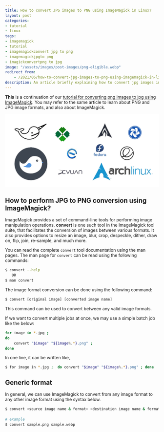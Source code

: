 ```yaml
---
title: How to convert JPG images to PNG using ImageMagick in Linux?
layout: post
categories:
- tutorial
- linux
tags:
- imagemagick
- tutorial
- imagemagickconvert jpg to png
- imagemagickjpgto png
- imagickconvertpng to jpg
image: "/assets/images/post-images/png-eligible.webp"
redirect_from:
    - /2021/06/how-to-convert-jpg-images-to-png-using-imagemagick-in-linux/
description: An article briefly explaining how to convert jpg images into PNG using imagemagick - a command line tool for image processing in different platforms.
---
```


**This** is a continuation of our [tutorial for converting png images to jpg using ImageMagick](/00-convert-png-to-jpg-imagemagick/). You may refer to the same article to learn about PNG and JPG image formats, and also about ImageMagick.

![Featured Image](/assets/images/post-images/png-eligible.webp)

## How to perform JPG to PNG conversion using ImageMagick?
ImageMagick provides a set of command-line tools for performing image manipulation operations. **convert** is one such tool in the ImageMagick tool suite, that facilitates the conversion of images between various formats. It also provides options to resize an image, blur, crop, despeckle, dither, draw on, flip, join, re-sample, and much more.

You can read the complete `convert` tool documentation using the man pages. The man page for `convert` can be read using the following commands:
```bash
$ convert --help
   OR
$ man convert
```
The image format conversion can be done using the following command:
```bash
$ convert [original image] [converted image name]
```
This command can be used to convert between any valid image formats.

If we want to convert multiple jobs at once, we may use a simple batch job like the below:
```bash
for image in *.jpg ; 
do 
    convert "$image" "${image%.*}.png" ;
done
```
In one line, it can be written like,
```bash
$ for image in *.jpg ;  do convert "$image" "${image%.*}.png" ; done
```

## Generic format
In general, we can use ImageMagick to convert from any image format to any other image format using the syntax below.

```bash
$ convert <source image name & format> <destination image name & format>

# example
$ convert sample.png sample.webp
```

